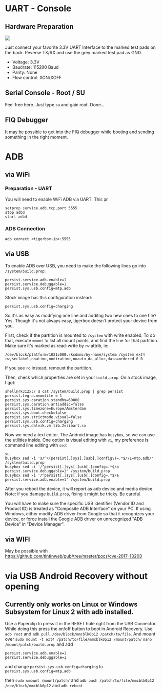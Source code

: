 # UART - Console

## Hardware Preparation

![](https://github.com/tigerbox-reverse-engineering/tigerbox/raw/master/pics/Backside-UART.jpg)

Just connect your favorite 3.3V UART Interface to the marked test pads on the back. Reverse TX/RX and use the grey marked test pad as GND.

* Voltage: 3.3V
* Baudrate: 115200 Baud
* Parity: None
* Flow control: XON/XOFF

## Serial Console - Root / SU

Feel free here. Just type `su` and gain root. Done...

## FIQ Debugger

It may be possible to get into the FIQ debugger while booting and sending something in the right moment.

# ADB

## via WiFi

### Preparation - UART
You will need to enable WiFi ADB via UART. This pr
```
setprop service.adb.tcp.port 5555
stop adbd
start adbd
```
### ADB Connection
```
adb connect <tigerbox-ip>:5555
```

## via USB

To enable ADB over USB, you need to make the following lines go into `/system/build.prop`:
```
persist.service.adb.enable=1
persist.service.debuggable=1
persist.sys.usb.config=mtp,adb
```
Stock image has this configuration instead:
```
persist.sys.usb.config=charging
```

So it's as easy as modifying one line and additng two new ones to one file? Yes.
Though it's not always easy, tigerbox doesn't protect your device from you.

First, check if the partition is mounted to `/system` with write enabled.
To do that, execute `mount` to list all mount points, and find the line for
that partition. Make sure it's marked as read-write by `rw` attrib, ie:
```
/dev/block/platform/1021c000.rksdmmc/by-name/system /system ext4 rw,seclabel,noatime,nodiratime,noauto_da_alloc,data=ordered 0 0
```
If you see `ro` instead, remount the partition.

Then, check which properties are set in your `build.prop`. On a stock image, I got:
```
shell@rk312x:/ $ cat /system/build.prop | grep persist
persist.tegra.nvmmlite = 1
persist.sys.caration.standby=60000
persist.sys.caration.antiaddic=false
persist.sys.timezone=Europe/Amsterdam
persist.sys.boot.check=false
persist.sys.strictmode.visual=false
persist.sys.usb.config=charging
persist.sys.dalvik.vm.lib.2=libart.so
```
Now we need a text editor. The Android image has `busybox`, so we can use the utilities inside.
One option is visual editing with `vi`, my preference is command line editing with `sed`:
```
su
busybox sed -i 's/^\(persist[.]sys[.]usb[.]config\)=.*$/\1=mtp,adb/' /system/build.prop
busybox sed -i '/^persist[.]sys[.]usb[.]config=.*$/a persist.service.debuggable=1' /system/build.prop
busybox sed -i '/^persist[.]sys[.]usb[.]config=.*$/a persist.service.adb.enable=1' /system/build.prop
```
After you reboot the device, it will report as adb device and media device.
Note: if you damage `build.prop`, fixing it might be tricky. Be careful.

You will have to make sure the specific USB identifier (Vendor ID and Product ID)
is treated as "Composite ADB Interface" on your PC. If using Windows, either modify
ADB driver from Google so that it recognizes your device, or force install the
Google ADB driver on unrecognized "ADB Device" in "Device Manager".

## via WIFI
May be possible with
https://github.com/tintinweb/pub/tree/master/pocs/cve-2017-13208


# via USB Android Recovery without opening

 ## Currently only works on Linux or Windows Subsystem for Linux 2 with adb installed.

Use a Paperclip to press it in the RESET hole right from the USB Connector. While doing this press the on/off button to boot in Android Recovery. Use `adb root` and `adb pull /dev/block/mmcblk0p12 /patch/to/file`. And mount over `sudo mount -t ext4 /patch/to/file/mmcblk0p12 /mount/patch/` `nano /mount/patch/build.prop` and add
```
persist.service.adb.enable=1
persist.service.debuggable=1  
```

and change `persist.sys.usb.config=charging` to `persist.sys.usb.config=mtp,adb` 

then `sudo umount /mount/patch/` and `adb push /patch/to/file/mmcblk0p12 /dev/block/mmcblk0p12` and `adb reboot`
